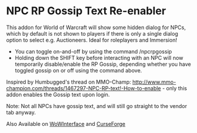 # NPC RP Gossip Text Re-enabler
This addon for World of Warcraft will show some hidden dialog for NPCs, which by default is not shown to players if there is only a single dialog option to select e.g. Auctioneers.
Ideal for roleplayers and Immersion!

<ul><li>You can toggle on-and-off by using the command /npcrpgossip</li>
<li>Holding down the SHIFT key before interacting with an NPC will now temporarily disable/enable the RP Gossip, depending whether you have toggled gossip on or off using the command above.</li></ul>

Inspired by Humbugged's thread on MMO-Champ: http://www.mmo-champion.com/threads/1467297-NPC-RP-text!-How-to-enable - only this addon enables the Gossip text upon login.

Note: Not all NPCs have gossip text, and will still go straight to the vendor tab anyway.

Also Available on [WoWInterface](https://www.wowinterface.com/downloads/info25707-NPCRPGossipTextRe-enabler.html) and [CurseForge](https://www.curseforge.com/wow/addons/npc-rp-gossip)
